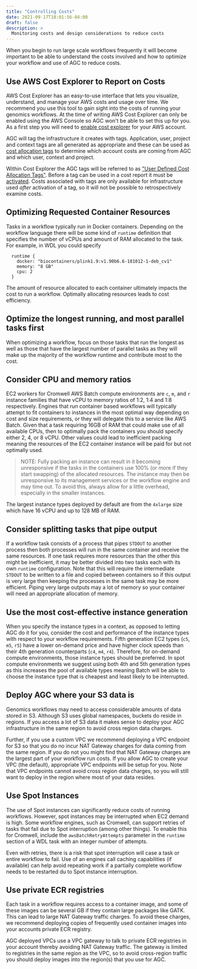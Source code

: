 ```yaml
---
title: "Controlling Costs"
date: 2021-09-17T18:01:56-04:00
draft: false
description: >
  Monitoring costs and design considerations to reduce costs
---
```


When you begin to run large scale workflows frequently it will become important to be able to understand the costs involved and
how to optimize your workflow and use of AGC to reduce costs.

## Use AWS Cost Explorer to Report on Costs

AWS Cost Explorer has an easy-to-use interface that lets you visualize, understand, and manage your AWS costs and usage over time.
We recommend you use this tool to gain sight into the costs of running your genomics workflows. At the time of writing AWS Cost Explorer
can only be enabled using the AWS Console so AGC won't be able to set this up for you. As a first step you will need to [enable cost explorer](https://docs.aws.amazon.com/awsaccountbilling/latest/aboutv2/ce-getting-started.html) for your 
AWS account.

AGC will tag the infrastructure it creates with tags. Application, user, project and context tags are all generated as
appropriate and these can be used as [cost allocation tags](https://docs.aws.amazon.com/awsaccountbilling/latest/aboutv2/cost-alloc-tags.html) 
to determine which account costs are coming from AGC and which user, context and project.

Within Cost Explorer the AGC tags will be referred to as ["User Defined Cost Allocation Tags"](https://docs.aws.amazon.com/awsaccountbilling/latest/aboutv2/custom-tags.html).
Before a tag can be used in a cost report it must be [activated](https://docs.aws.amazon.com/awsaccountbilling/latest/aboutv2/activating-tags.html). Costs associated with
tags are only available for infrastructure used *after* activation of a tag, so it will not be possible to retrospectively
examine costs.


## Optimizing Requested Container Resources

Tasks in a workflow typically run in Docker containers. Depending on the workflow language there will be some kind of `runtime` definition that specifies the
number of vCPUs and amount of RAM allocated to the task. For example, in WDL you could specify

```
  runtime {
    docker: "biocontainers/plink1.9:v1.90b6.6-181012-1-deb_cv1"
    memory: "8 GB"
    cpu: 2
  }
```

The amount of resource allocated to each container ultimately impacts the cost to run a workflow. Optimally allocating
resources leads to cost efficiency.

## Optimize the longest running, and most parallel tasks first

When optimizing a workflow, focus on those tasks that run the longest as well as those
that have the largest number of parallel tasks as they will make up the majority of the workflow runtime and contribute
most to the cost.


## Consider CPU and memory ratios

EC2 workers for Cromwell AWS Batch compute environments are `c`, `m`, and `r` instance families that
have vCPU to memory ratios of 1:2, 1:4 and 1:8 respectively. Engines that run container based workflows will typically attempt to fit containers to instances in
the most optimal way depending on cost and size requirements, or they will delegate this to a service like AWS Batch. Given that a task requiring 16GB of RAM that could make
use of all available CPUs, then to optimally pack the containers you should specify either 2, 4, or 8 vCPU. Other
values could lead to inefficient packing meaning the resources of the EC2 container instance will be paid for but
not optimally used.

>NOTE: Fully packing an instance can result in it becoming unresponsive if the tasks in the containers use 100%
(or more if they start swapping) of the allocated resources. The instance may then be unresponsive to its management services or the workflow engine and may
time out. To avoid this, always allow for a little overhead, especially in the smaller instances.

The largest instance types deployed by default are from the `4xlarge` size which have 16 vCPU and up to 128 MB of RAM.

## Consider splitting tasks that pipe output

If a workflow task consists of a process that pipes `STDOUT` to another process then both processes will run in the same
container and receive the same resources. If one task requires more resources than the other this might be inefficient, 
it may be better divided into two tasks each with its own `runtime` configuration. Note that this will require the
intermediate `STDOUT` to be written to a file and copied between containers so if this output is very large then keeping
the processes in the same task may be more efficient. Piping very large outputs may a lot of memory so
your container will need an appropriate allocation of memory.

## Use the most cost-effective instance generation

When you specify the instance types in a context, as opposed to letting AGC do it for you, consider the cost and performance of the instance types with respect to your workflow requirements.
Fifth generation EC2 types (`c5`, `m5`, `r5`) have a lower on-demand price and have higher clock speeds than their 4th
generation counterparts (`c4`, `m4`, `r4`). Therefore, for on-demand compute environments, those instance types should be
preferred. In spot compute environments we suggest using both 4th and 5th generation types as this increases the pool of
available types meaning Batch will be able to choose the instance type that is cheapest and least likely to be
interrupted.

## Deploy AGC where your S3 data is

Genomics workflows may need to access considerable amounts of data stored in S3. Although S3 uses global namespaces, buckets
do reside in regions. If you access a lot of S3 data it makes sense to deploy your AGC infrastructure in the same region
to avoid cross region data charges.

Further, if you use a custom VPC we recommend deploying a VPC endpoint for S3 so that you do no incur NAT Gateway charges
for data coming from the same region. If you do not you might find that NAT Gateway charges are the largest part of your
workflow run costs. If you allow AGC to create your VPC (the default), appropriate VPC endpoints will be setup for you.
Note that VPC endpoints cannot avoid cross region data charges, so you will still want to deploy in the region where most of
your data resides.

## Use Spot Instances

The use of Spot instances can significantly reduce costs of running workflows. However, spot instances may be interrupted when EC2 demand
is high. Some workflow engines, such as Cromwell, can support retries of tasks that fail due to Spot interruption (among other things).
To enable this for Cromwell, include the `awsBatchRetryAttempts` parameter in the `runtime` section of a WDL task with an 
integer number of attempts. 

Even with retries, there is a risk that spot interruption will case a task or entire workflow to fail. Use of an engines call caching capabilities (if available)
can help avoid repeating work if a partially complete workflow needs to be restarted du to Spot instance interruption.

## Use private ECR registries

Each task in a workflow requires access to a container image, and some of these images can be several GB if they contain
large packages like GATK. This can lead to large NAT Gateway traffic charges. To avoid these charges, we recommend deploying
copies of frequently used container images into your accounts private ECR registry.

AGC deployed VPCs use a VPC gateway to talk to private ECR registries in your account thereby avoiding NAT Gateway traffic. The gateway is
limited to registries in the same region as the VPC, so to avoid cross-region traffic you should deploy images into the region(s) that you
use for AGC.
